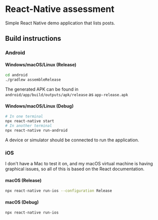 # React-Native assessment
Simple React Native demo application that lists posts.

## Build instructions

### Android
#### Windows/macOS/Linux (Release)
```bash
cd android
./gradlew assembleRelease
```
The generated APK can be found in `android/app/build/outputs/apk/release` as `app-release.apk`
#### Windows/macOS/Linux (Debug)
```bash
# In one terminal
npx react-native start
# In another terminal
npx react-native run-android
```
A device or simulator should be connected to run the application.
### iOS
I don't have a Mac to test it on, and my macOS virtual machine is having graphical issues,
so all of this is based on the React documentation.
#### macOS (Release)
```bash
npx react-native run-ios --configuration Release
```
#### macOS (Debug)
```bash
npx react-native run-ios
```
